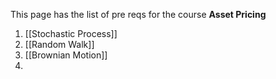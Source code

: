 This page has the list of pre reqs for the course **Asset Pricing**
1. [[Stochastic Process]]
2. [[Random Walk]]
3. [[Brownian Motion]]
4. 